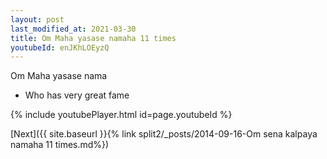 ```yaml
---
layout: post
last_modified_at: 2021-03-30
title: Om Maha yasase namaha 11 times
youtubeId: enJKhLOEyzQ
---
```

 
 
Om Maha yasase nama 
 
 -  Who has very great fame 
 
  
 
  
 
 
 
 
 
 


{% include youtubePlayer.html id=page.youtubeId %}
 
[Next]({{ site.baseurl }}{% link  split2/_posts/2014-09-16-Om sena kalpaya namaha 11 times.md%})
 
